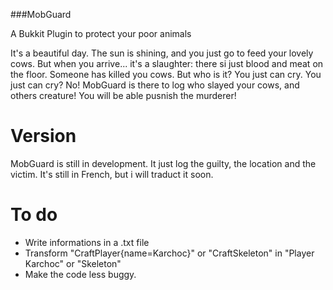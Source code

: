 ###MobGuard

A Bukkit Plugin to protect your poor animals

It's a beautiful day. The sun is shining, and you just go to feed your lovely cows. But when you arrive... it's a slaughter: there si just blood and meat on the floor.
Someone has killed you cows. But who is it? You just can cry. You just can cry? No! MobGuard is there to log who slayed your cows, and others creature! You will be able pusnish the murderer!

Version
=======

MobGuard is still in development. It just log the guilty, the location and the victim.
It's still in French, but i will traduct it soon.

To do
=====

- Write informations in a .txt file
- Transform "CraftPlayer{name=Karchoc}" or "CraftSkeleton" in "Player Karchoc" or "Skeleton"
- Make the code less buggy.